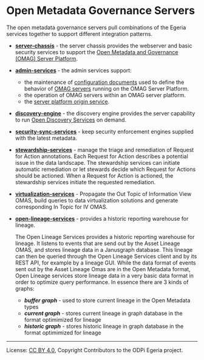 <!-- SPDX-License-Identifier: CC-BY-4.0 -->
<!-- Copyright Contributors to the ODPi Egeria project. -->

# Open Metadata Governance Servers

The open metadata governance servers pull combinations of the Egeria services together to
support different integration patterns.

* **[server-chassis](server-chassis)** - the server chassis provides the webserver and basic security services
to support the [Open Metadata and Governance (OMAG) Server Platform](admin-services/docs/concepts/omag-server-platform.md).

* **[admin-services](admin-services)** - the admin services support:
  * the maintenance of [configuration documents](admin-services/docs/concepts/configuration-document.md) used to
  define the behavior of [OMAG servers](admin-services/docs/concepts/omag-server.md) running on the OMAG Server Platform.
  * the operation of OMAG servers within an OMAG server platform.
  * the [server platform origin service](admin-services/docs/concepts/server-platform-origin-service.md).

* **[discovery-engine](discovery-engine-services)** - the discovery engine provides the server
capability to run [Open Discovery Services](../frameworks/open-discovery-framework/docs/discovery-service.md)
on demand.

* **[security-sync-services](security-sync-services)** - keep security enforcement engines supplied with the
latest metadata.

* **[stewardship-services](stewardship-services)** - manage the triage and remediation of Request for
Action annotations.  Each Request for Action describes a potential issue in the data
landscape.  The stewardship services can initiate automatic remediation or
let stewards decide which Request for Actions should be actioned.
When a Request for Action is actioned, the stewardship services initiate the
requested remediation.

* **[virtualization-services](virtualization-services)** - Propagate the Out Topic of Information View OMAS, build queries to data virtualization solutions and generate corresponding In Topic for IV OMAS.


* **[open-lineage-services](open-lineage-services)** - provides a historic reporting warehouse for lineage.

  The Open Lineage Services provides a historic reporting warehouse for lineage. It listens to events that are send out 
by the Asset Lineage OMAS, and stores lineage data in a Janusgraph database. This lineage can then be queried through
the Open Lineage Services client and by its REST API, for example by a lineage GUI. While the data format of events sent
out by the Asset Lineage Omas are in the Open Metadata format, Open Lineage services store lineage data in a very basic
data format in order to optimize query performance.
In essence there are 3 kinds of graphs:
  * ***buffer graph*** -  used to store current lineage in the Open Metadata types
  * ***current graph*** - stores current lineage in graph database in the format optimimized for lineage
  * ***historic graph*** -  stores historic lineage in graph database in the format optimimized for lineage

----
License: [CC BY 4.0](https://creativecommons.org/licenses/by/4.0/),
Copyright Contributors to the ODPi Egeria project.